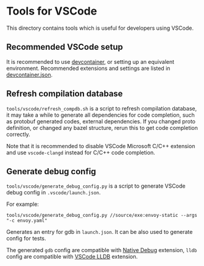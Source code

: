 # Tools for VSCode

This directory contains tools which is useful for developers using VSCode.

## Recommended VSCode setup

It is recommended to use [devcontainer](../.devcontainer/README.md), or setting up an equivalent
environment. Recommended extensions and settings are listed in
[devcontainer.json](../.devcontainer/devcontainer.json).

## Refresh compilation database

`tools/vscode/refresh_compdb.sh` is a script to refresh compilation database, it may take a while
to generate all dependencies for code completion, such as protobuf generated codes, external dependencies.
If you changed proto definition, or changed any bazel structure, rerun this to get code completion
correctly.

Note that it is recommended to disable VSCode Microsoft C/C++ extension and use `vscode-clangd` instead for
C/C++ code completion.

## Generate debug config

`tools/vscode/generate_debug_config.py` is a script to generate VSCode debug config in `.vscode/launch.json`.

For example:
```
tools/vscode/generate_debug_config.py //source/exe:envoy-static --args "-c envoy.yaml"
```

Generates an entry for gdb in `launch.json`. It can be also used to generate config for tests.

The generated `gdb` config are compatible with [Native Debug](https://marketplace.visualstudio.com/items?itemName=webfreak.debug) extension,
`lldb` config are compatible with [VSCode LLDB](https://marketplace.visualstudio.com/items?itemName=vadimcn.vscode-lldb) extension.
